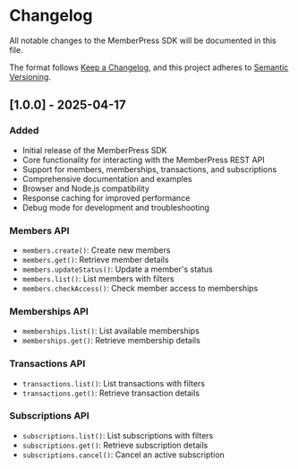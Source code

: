 # Changelog

All notable changes to the MemberPress SDK will be documented in this file.

The format follows [Keep a Changelog](https://keepachangelog.com/en/1.0.0/),
and this project adheres to [Semantic Versioning](https://semver.org/spec/v2.0.0.html).

## [1.0.0] - 2025-04-17

### Added
- Initial release of the MemberPress SDK
- Core functionality for interacting with the MemberPress REST API
- Support for members, memberships, transactions, and subscriptions
- Comprehensive documentation and examples
- Browser and Node.js compatibility
- Response caching for improved performance
- Debug mode for development and troubleshooting

### Members API
- `members.create()`: Create new members
- `members.get()`: Retrieve member details
- `members.updateStatus()`: Update a member's status
- `members.list()`: List members with filters
- `members.checkAccess()`: Check member access to memberships

### Memberships API
- `memberships.list()`: List available memberships
- `memberships.get()`: Retrieve membership details

### Transactions API
- `transactions.list()`: List transactions with filters
- `transactions.get()`: Retrieve transaction details

### Subscriptions API
- `subscriptions.list()`: List subscriptions with filters
- `subscriptions.get()`: Retrieve subscription details
- `subscriptions.cancel()`: Cancel an active subscription